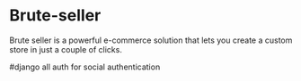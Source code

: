 # Brute-seller
Brute seller is a powerful e-commerce solution that lets you create a custom store in just a couple of clicks.


#django all auth for social authentication
